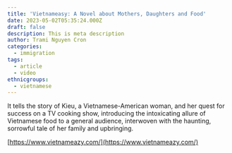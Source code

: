 ```yaml
---
title: 'Vietnameasy: A Novel about Mothers, Daughters and Food'
date: 2023-05-02T05:35:24.000Z
draft: false
description: This is meta description
author: Trami Nguyen Cron
categories:
  - immigration
tags:
  - article
  - video
ethnicgroups:
  - vietnamese
---
```


It tells the story of Kieu, a Vietnamese-American woman, and her quest for success on a TV cooking show, introducing the intoxicating allure of Vietnamese food to a general audience, interwoven with the haunting, sorrowful tale of her family and upbringing.

[https://www.vietnameazy.com/](https://www.vietnameazy.com/)

